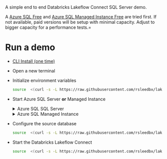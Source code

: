 A simple end to end Databricks Lakeflow Connect SQL Server demo.

A [Azure SQL Free](https://devblogs.microsoft.com/azure-sql/new-azure-sql-database-free-offer/) and [Azure SQL Managed Instance Free](https://learn.microsoft.com/en-us/azure/azure-sql/managed-instance/free-offer?view=azuresql) are tried first.
If not available, paid versions will be setup with minimal capacity.
Adjust to bigger capacity for a performance tests.=

# Run a demo

- [CLI Install (one time)](README.installcli.md)
- Open a new terminal
- Initialize environment variables

    ```bash
    source  <(curl -s -L https://raw.githubusercontent.com/rsleedbx/lakeflow_connect/refs/heads/main/sqlserver/00_lakeflow_connect_env.sh)
    ```

- Start Azure SQL Server **or** Managed Instance 

    <details>
    <summary>Azure SQL SQL Server</summary>

    ```bash
    source  <(curl -s -L https://raw.githubusercontent.com/rsleedbx/lakeflow_connect/refs/heads/main/sqlserver/01_azure_sqlserver.sh)
    ```

    </details>

    <details>
    <summary>Azure SQL Managed Instance</summary>

    ```bash
    source  <(curl -s -L https://raw.githubusercontent.com/rsleedbx/lakeflow_connect/refs/heads/main/sqlserver/01_azure_managed_instance.sh)
    ```

    </details>  

- Configure the source database

    ```bash
    source  <(curl -s -L https://raw.githubusercontent.com/rsleedbx/lakeflow_connect/refs/heads/main/sqlserver/02_sqlserver_configure.sh)
    ```

-  Start the Databricks Lakeflow Connect

    ```bash
    source  <(curl -s -L https://raw.githubusercontent.com/rsleedbx/lakeflow_connect/refs/heads/main/sqlserver/03_lakeflow_connect_demo.sh)
    ```

